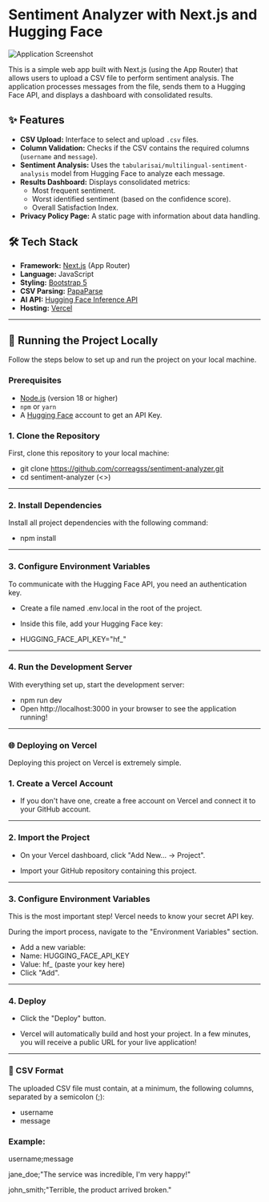 # Sentiment Analyzer with Next.js and Hugging Face

![Application Screenshot]() 


This is a simple web app built with Next.js (using the App Router) that allows users to upload a CSV file to perform sentiment analysis. The application processes messages from the file, sends them to a Hugging Face API, and displays a dashboard with consolidated results.

## ✨ Features

-   **CSV Upload:** Interface to select and upload `.csv` files.
-   **Column Validation:** Checks if the CSV contains the required columns (`username` and `message`).
-   **Sentiment Analysis:** Uses the `tabularisai/multilingual-sentiment-analysis` model from Hugging Face to analyze each message.
-   **Results Dashboard:** Displays consolidated metrics:
    -   Most frequent sentiment.
    -   Worst identified sentiment (based on the confidence score).
    -   Overall Satisfaction Index.
-   **Privacy Policy Page:** A static page with information about data handling.

## 🛠️ Tech Stack

-   **Framework:** [Next.js](https://nextjs.org/) (App Router)
-   **Language:** JavaScript
-   **Styling:** [Bootstrap 5](https://getbootstrap.com/)
-   **CSV Parsing:** [PapaParse](https://www.papaparse.com/)
-   **AI API:** [Hugging Face Inference API](https://huggingface.co/inference-api)
-   **Hosting:** [Vercel](https://vercel.com/)

---

## 🚀 Running the Project Locally

Follow the steps below to set up and run the project on your local machine.

### Prerequisites

-   [Node.js](https://nodejs.org/en/) (version 18 or higher)
-   `npm` or `yarn`
-   A [Hugging Face](https://huggingface.co/) account to get an API Key.

### 1. Clone the Repository

First, clone this repository to your local machine:

- git clone https://github.com/correagss/sentiment-analyzer.git
- cd sentiment-analyzer (<>)

---

### 2. Install Dependencies

Install all project dependencies with the following command:

- npm install

---

### 3. Configure Environment Variables

To communicate with the Hugging Face API, you need an authentication key.

- Create a file named .env.local in the root of the project.
- Inside this file, add your Hugging Face key:

- HUGGING_FACE_API_KEY="hf_<your-key>"

---

### 4. Run the Development Server

With everything set up, start the development server:

- npm run dev
- Open http://localhost:3000 in your browser to see the application running!

---

### 🌐 Deploying on Vercel

Deploying this project on Vercel is extremely simple.

### 1. Create a Vercel Account

- If you don't have one, create a free account on Vercel and connect it to your GitHub account.

---

### 2. Import the Project

- On your Vercel dashboard, click "Add New... -> Project".

- Import your GitHub repository containing this project.

---

### 3. Configure Environment Variables

This is the most important step! Vercel needs to know your secret API key.

During the import process, navigate to the "Environment Variables" section.

- Add a new variable:
- Name: HUGGING_FACE_API_KEY
- Value: hf_<your-key> (paste your key here)
- Click "Add".

--- 

### 4. Deploy

- Click the "Deploy" button.

- Vercel will automatically build and host your project. In a few minutes, you will receive a public URL for your live application!

---

### 📄 CSV Format

The uploaded CSV file must contain, at a minimum, the following columns, separated by a semicolon (;):

- username
- message

### Example:

username;message

jane_doe;"The service was incredible, I'm very happy!"

john_smith;"Terrible, the product arrived broken."